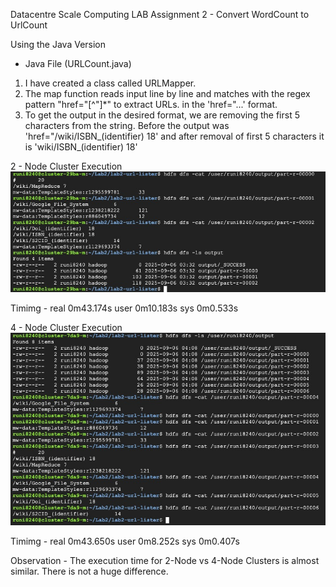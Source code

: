 Datacentre Scale Computing LAB Assignment 2 - Convert WordCount to UrlCount

Using the Java Version

- Java File (URLCount.java)
1. I have created a class called URLMapper.
2. The map function reads input line by line and matches with the regex pattern "href=\"[^\"]*" to extract URLs. in the 'href="...' format.
3. To get the output in the desired format, we are removing the first 5 characters from the string. Before the output was 'href="/wiki/ISBN_(identifier)	18' and after removal of first 5 characters it is 'wiki/ISBN_(identifier)	18'

2 - Node Cluster Execution
![alt text](image.png)

Timimg - 
real    0m43.174s
user    0m10.183s
sys     0m0.533s

4 - Node Cluster Execution
![alt text](image-1.png)

Timimg - 
real    0m43.650s
user    0m8.252s
sys     0m0.407s

Observation - 
The execution time for 2-Node  vs 4-Node Clusters is almost similar. There is not a huge difference.



